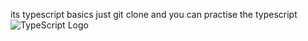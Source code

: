 its typescript basics just git clone and you can practise the typescript 
![TypeScript Logo](https://www.typescriptlang.org/assets/images/typescript-logo.png)

